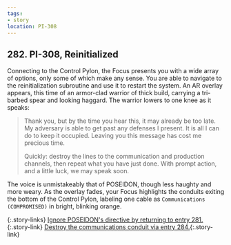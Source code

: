 ```yaml
---
tags:
- story
location: PI-308
---
```


## 282. PI-308, Reinitialized

Connecting to the Control Pylon, the Focus presents you with a wide array of options, only some of which make any sense.
You are able to navigate to the reinitialization subroutine and use it to restart the system.
An AR overlay appears, this time of an armor-clad warrior of thick build, carrying a tri-barbed spear and looking haggard.
The warrior lowers to one knee as it speaks:

> Thank you, but by the time you hear this, it may already be too late.
> My adversary is able to get past any defenses I present.
> It is all I can do to keep it occupied.
> Leaving you this message has cost me precious time.
>
> Quickly: destroy the lines to the communication and production channels, then repeat what you have just done.
> With prompt action, and a little luck, we may speak soon.

The voice is unmistakeably that of POSEIDON, though less haughty and more weary.
As the overlay fades, your Focus highlights the conduits exiting the bottom of the Control Pylon, labeling one cable as `Communications (COMPROMISED)` in bright, blinking orange.

{:.story-links}
[Ignore POSEIDON's directive by returning to entry 281.](281-pi-308.md){:.story-link}
[Destroy the communications conduit via entry 284.](284-pi-308-poseidon.md){:.story-link}
